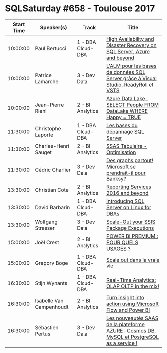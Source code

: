 # SQLSaturday #658 - Toulouse 2017
Start Time|Speaker(s)|Track|Title
---|---|---|---
10:00:00|Paul Bertucci|1 - DBA  Cloud-DBA|[High Availability and Disaster Recovery on SQL Server, Azure and beyond](64737.md)
10:00:00|Patrice Lamarche|3 - Dev  Data|[L'ALM pour les bases de données SQL Server grâce à Visual Studio, ReadyRoll et VSTS](67524.md)
10:00:00|Jean-Pierre Riehl|2 - BI  Analytics|[Azure Data Lake : SELECT People FROM DataLake WHERE Happy = TRUE](67600.md)
11:30:00|Christophe Laporte|1 - DBA  Cloud-DBA|[Les bases du dépannage SQL Server](66750.md)
11:30:00|Charles-Henri Sauget|2 - BI  Analytics|[SSAS Tabulaire - Optimisation](67352.md)
11:30:00|Cédric Charlier|3 - Dev  Data|[Des graphs partout! Microsoft se prendrait-il pour Banksy?](67712.md)
13:30:00|Christian Cote|2 - BI  Analytics|[Reporting Services 2016 and beyond](64703.md)
13:30:00|David Barbarin|1 - DBA  Cloud-DBA|[Introducing SQL Server on Linux for DBAs](66886.md)
13:30:00|Wolfgang Strasser|3 - Dev  Data|[Scale-Out your SSIS Package Executions](67653.md)
15:00:00|Joël Crest|2 - BI  Analytics|[POWER BI PREMIUM : POUR QUELS USAGES ?](67354.md)
15:00:00|Gregory Boge|1 - DBA  Cloud-DBA|[Scale out dans la vraie vie](67357.md)
16:30:00|Stijn Wynants|1 - DBA  Cloud-DBA|[Real-Time Analytics: OLAP  OLTP in the mix!](64560.md)
16:30:00|Isabelle Van Campenhoudt|2 - BI  Analytics|[Turn insight into action using Microsoft Flow and Power BI](64742.md)
16:30:00|Sébastien Pertus|3 - Dev  Data|[Les nouveautés SAAS de la plateforme AZURE : Cosmos DB, MySQL et PostgreSQL as a service !](69118.md)
